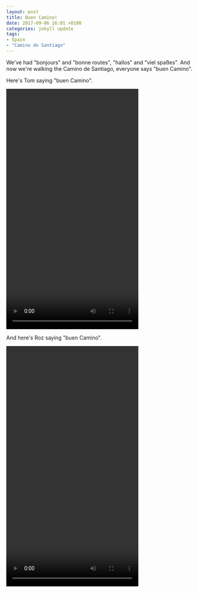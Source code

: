 ```yaml
---
layout: post
title: Buen Camino!
date: 2017-09-06 16:01 +0100
categories: jekyll update
tags:
- Spain
- "Camino de Santiago"
---
```


We've had "bonjours" and "bonne routes", "hallos" and "viel spaßes". And now we're walking the Camino de Santiago, everyone says "buen Camino".

Here's Tom saying "buen Camino".

<video src="https://github.com/tombye/trexit/raw/gh-pages/assets/images/tom-saying-buen-camino.mp4" controls height="640" width="352" preload="metadata"><a href="https://github.com/tombye/trexit/raw/gh-pages/assets/images/tom-saying-buen-camino.mp4">Download this video of Tom saying "buen camino".</a></video>

And here's Roz saying "buen Camino".

<video src="https://github.com/tombye/trexit/raw/gh-pages/assets/images/roz-saying-buen-camino.mp4" controls height="640" width="352" preload="metadata"><a href="https://github.com/tombye/trexit/raw/gh-pages/assets/images/roz-saying-buen-camino.mp4">Download this video of Roz saying "buen camino".</a></video>
